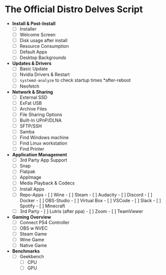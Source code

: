 # The Official Distro Delves Script

- **Install & Post-Install**
  - [ ]  Installer
  - [ ]  Welcome Screen
  - [ ]  Disk usage after install
  - [ ]  Resource Consumption
  - [ ]  Default Apps
  - [ ]  Desktop Backgrounds
- **Updates & Drivers**
  - [ ]  Basic Update
  - [ ]  Nvidia Drivers & Restart
  - [ ]  `systemd-analyze` to check startup times *after-reboot
  - [ ]  Neofetch
- **Network & Sharing**
  - [ ]  External SSD
  - [ ]  ExFat USB
  - [ ]  Archive Files
  - [ ]  File Sharing Options
    - [ ]  Built-In UPnP/DLNA
    - [ ]  SFTP/SSH
    - [ ]  Samba
  - [ ]  Find Windows machine
  - [ ]  Find Linux workstation
  - [ ]  Find Printer
- **Application Management**
  - [ ]  3rd Party App Support
    - [ ]  Snap
    - [ ]  Flatpak
    - [ ]  AppImage
  - [ ]  Media Playback & Codecs
  - [ ]  Install Apps
    - [ ]  Repo-Apps
      - [ ]  Wine
      - [ ]  Steam
      - [ ]  Audacity
      - [ ]  Discord
      - [ ]  Docker
      - [ ]  OBS-Studio
      - [ ]  Virtual Box
      - [ ]  VSCode
      - [ ]  Slack
      - [ ]  Spotify
      - [ ]  Minecraft
    - [ ]  3rd Party
      - [ ]  Lutris (after ppa)
      - [ ]  Zoom
      - [ ]  TeamViewer
- **Gaming Overview**
  - [ ]  Connect PS4 Controller
  - [ ]  OBS w NVEC
  - [ ]  Steam Game
  - [ ]  Wine Game
  - [ ]  Native Game
- **Benchmarks**
  - [ ]  Geekbench
      - [ ]  CPU
      - [ ]  GPU